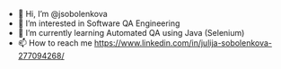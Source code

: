 - 👋 Hi, I’m @jsobolenkova
- 👀 I’m interested in Software QA Engineering
- 🌱 I’m currently learning Automated QA using Java (Selenium)
- 📫 How to reach me https://www.linkedin.com/in/julija-sobolenkova-277094268/ 

<!---
jsobolenkova/jsobolenkova is a ✨ special ✨ repository because its `README.md` (this file) appears on your GitHub profile.
You can click the Preview link to take a look at your changes.
--->
